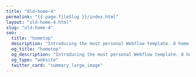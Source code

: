 ```yaml
---
title: "Old-home-4"
permalink: "{{ page.fileSlug }}/index.html"
layout: "old-home-4.html"
slug: "old-home-4"
seo:
  title: "hometop"
  description: "Introducing the most personal Webflow template. 8 home pages, 2 portfolio styles, 3 blog layouts, 4 navigation styles and a huge pack of components. Perfect for designers, photographers and all creative people."
  og_title: "hometop"
  og_description: "Introducing the most personal Webflow template. 8 home pages, 2 portfolio styles, 3 blog layouts, 4 navigation styles and a huge pack of components. Perfect for designers, photographers and all creative people."
  og_type: "website"
  twitter_card: "summary_large_image"
---
```

